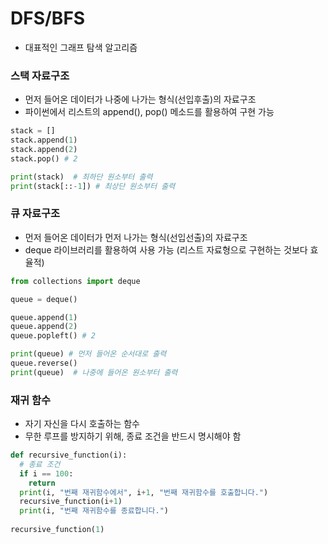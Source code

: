 # DFS/BFS
- 대표적인 그래프 탐색 알고리즘

### 스택 자료구조
- 먼저 들어온 데이터가 나중에 나가는 형식(선입후출)의 자료구조
- 파이썬에서 리스트의 append(), pop() 메소드를 활용하여 구현 가능

```python
stack = []
stack.append(1)
stack.append(2)
stack.pop() # 2

print(stack)  # 최하단 원소부터 출력
print(stack[::-1]) # 최상단 원소부터 출력
```

### 큐 자료구조
- 먼저 들어온 데이터가 먼저 나가는 형식(선입선출)의 자료구조
- deque 라이브러리를 활용하여 사용 가능 (리스트 자료형으로 구현하는 것보다 효율적)

```python
from collections import deque

queue = deque()

queue.append(1)
queue.append(2)
queue.popleft() # 2

print(queue) # 먼저 들어온 순서대로 출력
queue.reverse()
print(queue)  # 나중에 들어온 원소부터 출력
```

### 재귀 함수
- 자기 자신을 다시 호출하는 함수
- 무한 루프를 방지하기 위해, 종료 조건을 반드시 명시해야 함

```python
def recursive_function(i):
  # 종료 조건
  if i == 100:
    return
  print(i, "번째 재귀함수에서", i+1, "번째 재귀함수를 호출합니다.")
  recursive_function(i+1)
  print(i, "번째 재귀함수를 종료합니다.")
  
recursive_function(1)
```
